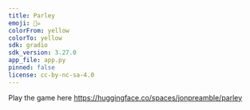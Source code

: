 ```yaml
---
title: Parley
emoji: 🏴‍☠️
colorFrom: yellow
colorTo: yellow
sdk: gradio
sdk_version: 3.27.0
app_file: app.py
pinned: false
license: cc-by-nc-sa-4.0
---
```


Play the game here https://huggingface.co/spaces/jonpreamble/parley
